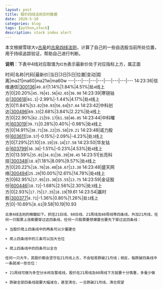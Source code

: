 ```yaml
---
layout: post
title: 股价四线法则实时数据
date: 2020-5-10
categories: blog
tags: [python,stock]
description: stock index alert
---
```



本文根据雪球大v[古泉](https://xueqiu.com/u/7148646888)的[古泉四线法则](https://xueqiu.com/7148646888/130498192)，计算了自己的一些自选股当前所处位置，用于持续追踪验证，帮助自己进行判断。

**说明**：下表中4线对应取值为`红色`表示最新价处于对应指标上方，属正面

时间|名称|代码|最新价|当日|3日|5日|位置|变动|距离|ma21|ma60|ma21w|ma60w
---|---|---|---|---|---|---|---|---
14:23:36|信维通信|[300136](https://xueqiu.com/S/SZ300136)|`49.87`|1.14%|1.84%|4.51%|处`4`线上方|0|20.20%|`45.76`|`41.56`|`42.65`|`36.98`
14:23:39|寒锐钴业|[300618](https://xueqiu.com/S/SZ300618)|`61.1`|-2.99%|-1.44%|4.17%|处`4`线上方|0|11.84%|`53.82`|`50.93`|`56.64`|`57.64`
14:23:42|中科创达|[300496](https://xueqiu.com/S/SZ300496)|`69.33`|2.68%|3.84%|2.22%|处`4`线上方|0|22.90%|`62.21`|`59.17`|`61.58`|`46.05`
14:23:44|中科曙光|[603019](https://xueqiu.com/S/SH603019)|`39.71`|0.28%|0.40%|-0.98%|处`4`线上方|0|14.91%|`38.71`|`36.22`|`35.58`|`29.21`
14:23:48|诺力股份|[603611](https://xueqiu.com/S/SH603611)|`20.57`|-0.15%|-2.09%|-4.23%|处`3`线上方|0|7.29%|21.10|`19.19`|`19.14`|`17.58`
14:23:50|华友钴业|[603799](https://xueqiu.com/S/SH603799)|`38.38`|-1.51%|-0.23%|4.53%|处`4`线上方|0|13.59%|`35.01`|`34.01`|`36.39`|`30.45`
14:23:51|长亮科技|[300348](https://xueqiu.com/S/SZ300348)|`18.8`|1.18%|8.09%|9.57%|处`4`线上方|0|20.22%|`16.76`|`16.40`|`16.67`|`13.30`
14:23:48|盛天网络|[300494](https://xueqiu.com/S/SZ300494)|`25.29`|10.00%|12.61%|14.79%|处`4`线上方|0|62.95%|`17.95`|`15.38`|`15.55`|`13.75`
14:23:59|金证股份|[600446](https://xueqiu.com/S/SH600446)|`18.72`|-1.68%|2.56%|2.30%|处`3`线上方|0|2.93%|`17.75`|`17.35`|`18.19`|19.61
14:23:54|赢时胜|[300377](https://xueqiu.com/S/SZ300377)|`8.71`|-1.36%|0.80%|1.26%|处`1`线上方|0|-10.69%|`8.61`|9.58|10.19|10.93

```
古泉4线法则的精髓如下。抓住21日线、60日线、21周线及60周线等四条线，外加21月线，任何一只股票上涨都要穿过这四条线，任何一只股票要想爆雷也要先下穿过这四条线：

+ 当股价爬上四条线中的两条可以少量建仓

+ 爬上四条线中的三条可以加大仓位

+ 爬上四条线中的四条可以全仓

任何一只大牛，其股价都会坚守在21月线上方，不会轻易跌破21月线；相反，每跌破四条线中一条就减一些仓位：

+ 21周线可做为多空分水岭及警戒线，股价在21周线及60周线下方就要十分慎重，多看少做

+ 跌破全部四条线就要大幅减仓，甚至清仓，一旦跌破21月线，清仓观望
```